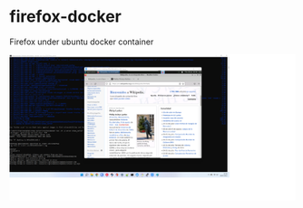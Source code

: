 # firefox-docker
Firefox under ubuntu docker container

<p align="center">
  <img src="https://raw.githubusercontent.com/franloradr/firefox-docker/master/images/result1.png">
</p><br>
